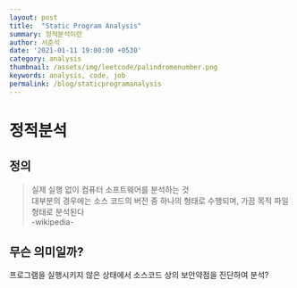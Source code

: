 ```yaml
---
layout: post
title:  "Static Program Analysis"
summary: 정적분석이란
author: 서준석
date: '2021-01-11 19:00:00 +0530'
category: analysis
thumbnail: /assets/img/leetcode/palindromenumber.png
keywords: analysis, code, job
permalink: /blog/staticprogramanalysis
---
```

# 정적분석

## 정의

> 실제 실행 없이 컴퓨터 소프트웨어를 분석하는 것<br/>
대부분의 경우에는 소스 코드의 버전 중 하나의 형태로 수행되며, 가끔 목적 파일 형태로 분석된다<br/>
-wikipedia-



## 무슨 의미일까?
프로그램을 실행시키지 않은 상태에서 소스코드 상의 보안약점을 진단하여 분석?
